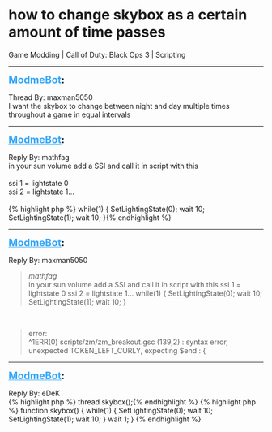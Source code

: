 # how to change skybox as a certain amount of time passes
Game Modding | Call of Duty: Black Ops 3 | Scripting

---
<strong style="font-size: 1.4em;"><span style="text-decoration: underline;text-decoration-color: #34a7f9;"><span style="color:#34a7f9;">ModmeBot</span></span>:</strong>

<p>Thread By: maxman5050<br />I want the skybox to change between night and day multiple times throughout a game in equal intervals</p>

---
<strong style="font-size: 1.4em;"><span style="text-decoration: underline;text-decoration-color: #34a7f9;"><span style="color:#34a7f9;">ModmeBot</span></span>:</strong>

<p>Reply By: mathfag<br />in your sun volume add a SSI and call it in script with this<br /> <br />ssi 1 = lightstate 0<br />ssi 2 = lightstate 1...<br /> <br />{% highlight php %}
while(1)
	{
	SetLightingState(0);
	wait 10;
	SetLightingState(1);
	wait 10;
	}{% endhighlight %}
</p>

---
<strong style="font-size: 1.4em;"><span style="text-decoration: underline;text-decoration-color: #34a7f9;"><span style="color:#34a7f9;">ModmeBot</span></span>:</strong>

<p>Reply By: maxman5050<br /><blockquote><em>mathfag</em><br />in your sun volume add a SSI and call it in script with this   ssi 1 = lightstate 0 ssi 2 = lightstate 1...   while(1) { SetLightingState(0); wait 10; SetLightingState(1); wait 10; }</blockquote><br /><blockquote>error:<br />^1ERR(0) scripts/zm/zm_breakout.gsc (139,2) : syntax error, unexpected TOKEN_LEFT_CURLY, expecting $end : {<br /></blockquote></p>

---
<strong style="font-size: 1.4em;"><span style="text-decoration: underline;text-decoration-color: #34a7f9;"><span style="color:#34a7f9;">ModmeBot</span></span>:</strong>

<p>Reply By: eDeK<br />{% highlight php %}
thread skybox();{% endhighlight %}
{% highlight php %}
function skybox()
{
  while(1)
  {
    SetLightingState(0);
    wait 10;
    SetLightingState(1);
    wait 10;
  }
  wait 1; 
}
{% endhighlight %}
</p>
